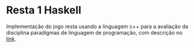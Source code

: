 # Resta 1 Haskell

Implementação do jogo resta usando a linguagem c++ para a avaliação da disciplina paradigmas de linguagem de programação, com descrição no [link](https://docs.google.com/document/d/1k61tROmnb6a0W0uhzv7F9DkxCk77Qn5ZSio_R6nTWtA/edit).
